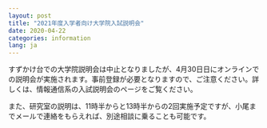 ```yaml
---
layout: post
title: "2021年度入学者向け大学院入試説明会"
date: 2020-04-22
categories: information
lang: ja
---
```


すずかけ台での大学院説明会は中止となりましたが、4月30日日にオンラインでの説明会が実施されます。事前登録が必要となりますので、ご注意ください。詳しくは、情報通信系の入試説明会のページをご覧ください。

また、研究室の説明は、11時半からと13時半からの2回実施予定ですが、小尾までメールで連絡をもらえれば、別途相談に乗ることも可能です。